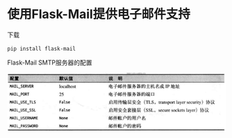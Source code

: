 # 使用Flask-Mail提供电子邮件支持

下载

```
pip install flask-mail
```

Flask-Mail SMTP服务器的配置

![image-20230619134911674](6-%E7%94%B5%E5%AD%90%E9%82%AE%E4%BB%B6.assets/image-20230619134911674.png)

